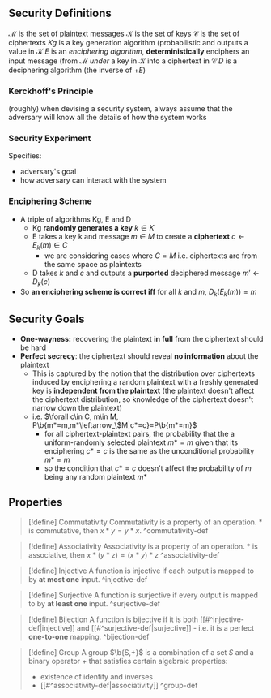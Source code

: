 ## Security Definitions
$\mathcal{M}$ is the set of plaintext messages
$\mathcal{K}$ is the set of keys
$\mathcal{C}$ is the set of ciphertexts
$Kg$ is a key generation algorithm (probabilistic and outputs a value in $\mathcal{K}$
$E$ is an *enciphering algorithm*, **deterministically** enciphers an input message (from $\mathcal{M}$ *under* a key in $\mathcal{K}$ into a ciphertext in $\mathcal{C}$
$D$ is a deciphering algorithm (the inverse of $+E$)


### Kerckhoff's Principle
(roughly) when devising a security system, always assume that the adversary will know all the details of how the system works


### Security Experiment
Specifies:
- adversary's goal
- how adversary can interact with the system

### Enciphering Scheme
- A triple of algorithms Kg, E and D
	- Kg **randomly generates a key** $k \in K$ 
	- E takes a key k and message $m \in M$ to create a **ciphertext** $c \leftarrow E_k(m) \in C$
		- we are considering cases where $C=M$ i.e. ciphertexts are from the same space as plaintexts
	- D takes $k$ and $c$ and outputs a **purported** deciphered message $m' \leftarrow D_k(c)$
- So **an enciphering scheme is correct iff** for all $k$ and $m$, $D_k(E_k(m))=m$

## Security Goals
- **One-wayness:** recovering the plaintext **in full** from the ciphertext should be hard
- **Perfect secrecy**: the ciphertext should reveal **no information** about the plaintext
	- This is captured by the notion that the distribution over ciphertexts induced by enciphering a random plaintext with a freshly generated key is **independent from the plaintext** (the plaintext doesn't affect the ciphertext distribution, so knowledge of the ciphertext doesn't narrow down the plaintext)
	- i.e. $\forall c\in C, m\in M, P\b{m*=m,m*\leftarrow_\$M|c*=c}=P\b{m*=m}$
		- for all ciphertext-plaintext pairs, the probability that the a uniform-randomly selected plaintext $m*=m$ given that its enciphering $c*=c$ is the same as the unconditional probability $m*=m$
		- so the condition that $c*=c$ doesn't affect the probability of $m$ being any random plaintext $m*$

## Properties
>[!define] Commutativity
>Commutativity is a property of an operation. $*$ is commutative, then $x*y=y*x$.
>^commutativity-def

>[!define] Associativity
>Associativity is a property of an operation. $*$ is associative, then $x*(y*z)=(x*y)*z$
>^associativity-def

>[!define] Injective
>A function is injective if each output is mapped to by **at most one** input.
>^injective-def

>[!define] Surjective
>A function is surjective if every output is mapped to by **at least one** input.
>^surjective-def

>[!define] Bijection
>	A function is bijective if it is both [[#^injective-def|injective]] and [[#^surjective-def|surjective]] - i.e. it is a perfect **one-to-one** mapping.
>^bijection-def

>[!define] Group
>A group $\b{S,+}$ is a combination of a set $S$ and a binary operator $+$ that satisfies certain algebraic properties:
>- existence of identity and inverses
>- [[#^associativity-def|associativity]]
>^group-def

